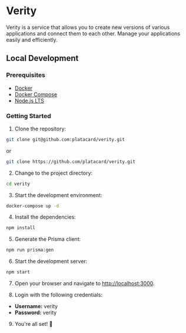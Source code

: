 # Verity

Verity is a service that allows you to create new versions of various applications and connect them
to each other. Manage your applications easily and efficiently.

## Local Development

### Prerequisites

- [Docker](https://www.docker.com/)
- [Docker Compose](https://docs.docker.com/compose/)
- [Node.js LTS](https://nodejs.org/en/)

### Getting Started

1. Clone the repository:

```bash
git clone git@github.com:platacard/verity.git
```

or

```bash
git clone https://github.com/platacard/verity.git
```

2. Change to the project directory:

```bash
cd verity
```

3. Start the development environment:

```bash
docker-compose up -d
```

4. Install the dependencies:

```bash
npm install
```

5. Generate the Prisma client:

```bash
npm run prisma:gen
```

6. Start the development server:

```bash
npm start
```

7. Open your browser and navigate to [http://localhost:3000](http://localhost:3000).

8. Login with the following credentials:

- **Username:** verity
- **Password:** verity

9. You're all set! 🚀
